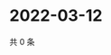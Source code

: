 # 2022-03-12

共 0 条

<!-- BEGIN WEIBO -->
<!-- 最后更新时间 Sat Mar 12 2022 20:23:40 GMT+0800 (China Standard Time) -->

<!-- END WEIBO -->
